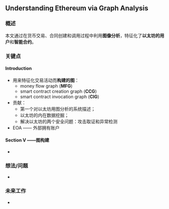 ## Understanding Ethereum via Graph Analysis


### 概述

本文通过在货币交易、合同创建和调用过程中利用**图像分析**，特征化了**以太坊的用户**和**智能合约**。



### 关键点

#### Introduction

- 用来特征化交易活动而**构建的图**：
  - money flow graph (**MFG**)
  - smart contract creation graph (**CCG**)
  - smart contract invocation graph (**CIG**)
- 贡献：
  - 第一个对以太坊用图分析的系统描述；
  - 以太坊的内在数据挖掘；
  - 解决以太坊的两个安全问题：攻击取证和异常检测
- EOA —— 外部拥有账户

#### Section V ——图构建

- 



### 想法/问题

 - 



### 未来工作

 - 







